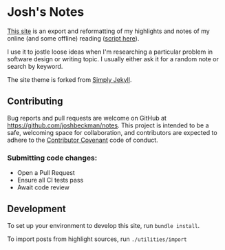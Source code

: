 # Josh's Notes

[This site](https://notes.joshbeckman.org) is an export and reformatting of my highlights and notes of my online (and some offline) reading ([script here](https://github.com/joshbeckman/notes/blob/master/utilities/import)).

I use it to jostle loose ideas when I'm researching a particular problem in software design or writing topic. I usually either ask it for a random note or search by keyword.

The site theme is forked from [Simply Jekyll](https://github.com/raghudotcc/simply-jekyll).

## Contributing

Bug reports and pull requests are welcome on GitHub at https://github.com/joshbeckman/notes. This project is intended to be a safe, welcoming space for collaboration, and contributors are expected to adhere to the [Contributor Covenant](http://contributor-covenant.org) code of conduct.

### Submitting code changes:

- Open a Pull Request
- Ensure all CI tests pass
- Await code review

## Development

To set up your environment to develop this site, run `bundle install`.

To import posts from highlight sources, run `./utilities/import`
